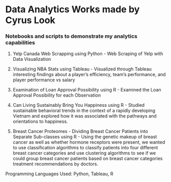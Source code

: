 # Data Analytics Works made by Cyrus Look
### Notebooks and scripts to demonstrate my analytics capabilities

1. Yelp Canada Web Scrapping using Python - Web Scraping of Yelp with Data Visualization

2. Visualizing NBA Stats using Tableau - Visualized through Tableau interesting findings about a player’s efficiency, team’s performance, and player performance vs salary

3. Examination of Loan Approval Possibility using R - Examined the Loan Approval Possibility for each Observation

4. Can Living Sustainably Bring You Happiness using R - Studied sustainable behavioral trends in the context of a rapidly developing Vietnam and explored how it was associated with the pathways and orientations to happiness.

5. Breast Cancer Proteomes - Dividing Breast Cancer Patients into Separate Sub-classes using R - Using the genetic makeup of breast cancer as well as whether hormone receptors were present, we wanted to use classification algorithms to classify patients into four different breast cancer categories and use clustering algorithms to see if we could group breast cancer patients based on breast cancer categories treatment recommendations by doctors.

Programming Languages Used: Python, Tableau, R
